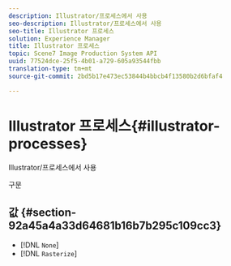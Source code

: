 ```yaml
---
description: Illustrator/프로세스에서 사용
seo-description: Illustrator/프로세스에서 사용
seo-title: Illustrator 프로세스
solution: Experience Manager
title: Illustrator 프로세스
topic: Scene7 Image Production System API
uuid: 77524dce-25f5-4b01-a729-605a93544fbb
translation-type: tm+mt
source-git-commit: 2bd5b17e473ec53844b4bbcb4f13580b2d6bfaf4

---
```



# Illustrator 프로세스{#illustrator-processes}

Illustrator/프로세스에서 사용

구문

## 값 {#section-92a45a4a33d64681b16b7b295c109cc3}

* [!DNL `None`]
* [!DNL `Rasterize`]

